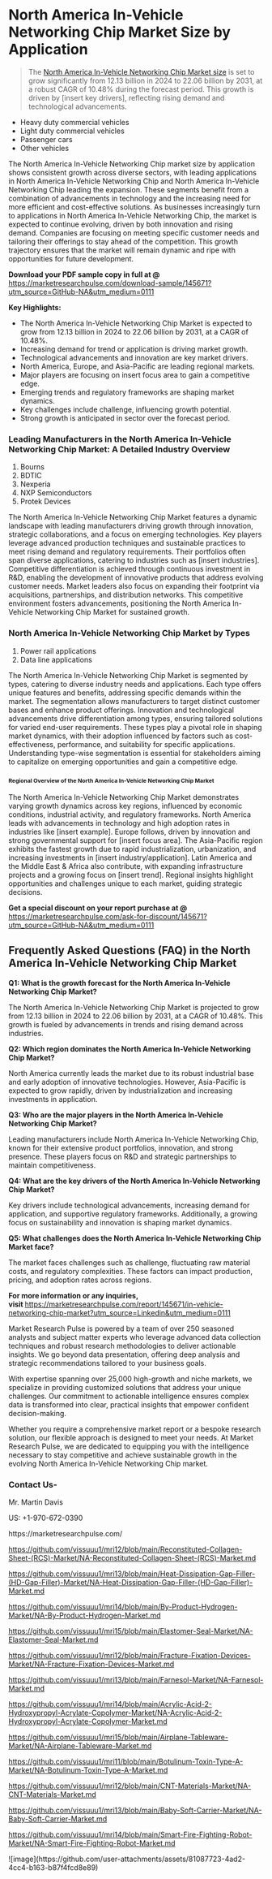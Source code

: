 <h1>North America In-Vehicle Networking Chip Market&nbsp;Size by Application</h1><blockquote><p>The <a href="https://marketresearchpulse.com/download-sample/145671?utm_source=GitHub-NA&amp;utm_medium=0111">North America In-Vehicle Networking Chip Market size</a> is set to grow significantly from 12.13 billion in 2024 to 22.06 billion by 2031, at a robust CAGR of 10.48% during the forecast period. This growth is driven by [insert key drivers], reflecting rising demand and technological advancements.</p></blockquote><ul><li>Heavy duty commercial vehicles <li> Light duty commercial vehicles <li> Passenger cars <li> Other vehicles</li></ul><p>The North America In-Vehicle Networking Chip market size by application shows consistent growth across diverse sectors, with leading applications in North America In-Vehicle Networking Chip and North America In-Vehicle Networking Chip leading the expansion. These segments benefit from a combination of advancements in technology and the increasing need for more efficient and cost-effective solutions. As businesses increasingly turn to applications in North America In-Vehicle Networking Chip, the market is expected to continue evolving, driven by both innovation and rising demand. Companies are focusing on meeting specific customer needs and tailoring their offerings to stay ahead of the competition. This growth trajectory ensures that the market will remain dynamic and ripe with opportunities for future development.</p><p><strong>Download your PDF sample copy in full at @ </strong><a href="https://marketresearchpulse.com/download-sample/145671?utm_source=GitHub-NA&amp;utm_medium=0111">https://marketresearchpulse.com/download-sample/145671?utm_source=GitHub-NA&amp;utm_medium=0111</a></p><p><strong>Key Highlights: </strong></p><ul><li>The North America In-Vehicle Networking Chip Market is expected to grow from 12.13 billion in 2024 to 22.06 billion by 2031, at a CAGR of 10.48%.</li><li>Increasing demand for trend or application is driving market growth.</li><li>Technological advancements and innovation are key market drivers.</li><li>North America, Europe, and Asia-Pacific are leading regional markets.</li><li>Major players are focusing on insert focus area to gain a competitive edge.</li><li>Emerging trends and regulatory frameworks are shaping market dynamics.</li><li>Key challenges include challenge, influencing growth potential.</li><li>Strong growth is anticipated in sector over the forecast period.</li></ul><h3>Leading Manufacturers in the North America In-Vehicle Networking Chip Market: A Detailed Industry Overview</h3><ol><li>Bourns</li><li>BDTIC</li><li>Nexperia</li><li>NXP Semiconductors</li><li>Protek Devices</li></ol><div class="flex max-w-full flex-col flex-grow"><div class="min-h-8 text-message flex w-full flex-col items-end gap-2 whitespace-normal break-words [.text-message+&amp;]:mt-5" dir="auto" data-message-author-role="assistant" data-message-id="fd8432e4-4910-450d-b182-61b7bfb0a01f" data-message-model-slug="gpt-4o"><div class="flex w-full flex-col gap-1 empty:hidden first:pt-[3px]"><div class="markdown prose w-full break-words dark:prose-invert light"><p>The North America In-Vehicle Networking Chip Market features a dynamic landscape with leading manufacturers driving growth through innovation, strategic collaborations, and a focus on emerging technologies. Key players leverage advanced production techniques and sustainable practices to meet rising demand and regulatory requirements. Their portfolios often span diverse applications, catering to industries such as [insert industries]. Competitive differentiation is achieved through continuous investment in R&amp;D, enabling the development of innovative products that address evolving customer needs. Market leaders also focus on expanding their footprint via acquisitions, partnerships, and distribution networks. This competitive environment fosters advancements, positioning the North America In-Vehicle Networking Chip Market for sustained growth.</p></div></div></div></div><h3>North America In-Vehicle Networking Chip Market by Types</h3><ol><li>Power rail applications <li> Data line applications</li></ol><div class="flex max-w-full flex-col flex-grow"><div class="min-h-8 text-message flex w-full flex-col items-end gap-2 whitespace-normal break-words [.text-message+&amp;]:mt-5" dir="auto" data-message-author-role="assistant" data-message-id="084470be-0bb7-4664-bddf-5156b4f41249" data-message-model-slug="gpt-4o-mini"><div class="flex w-full flex-col gap-1 empty:hidden first:pt-[3px]"><div class="markdown prose w-full break-words dark:prose-invert light"><p>The North America In-Vehicle Networking Chip Market is segmented by types, catering to diverse industry needs and applications. Each type offers unique features and benefits, addressing specific demands within the market. The segmentation allows manufacturers to target distinct customer bases and enhance product offerings. Innovation and technological advancements drive differentiation among types, ensuring tailored solutions for varied end-user requirements. These types play a pivotal role in shaping market dynamics, with their adoption influenced by factors such as cost-effectiveness, performance, and suitability for specific applications. Understanding type-wise segmentation is essential for stakeholders aiming to capitalize on emerging opportunities and gain a competitive edge.</p></div></div></div></div><h3><span style="font-size: 11px;">Regional Overview of the North America In-Vehicle Networking Chip Market</span></h3><div class="flex max-w-full flex-col flex-grow"><div class="min-h-8 text-message flex w-full flex-col items-end gap-2 whitespace-normal break-words [.text-message+&amp;]:mt-5" dir="auto" data-message-author-role="assistant" data-message-id="e9038762-ce64-4e30-91c9-9bd413514231" data-message-model-slug="gpt-4o-mini"><div class="flex w-full flex-col gap-1 empty:hidden first:pt-[3px]"><div class="markdown prose w-full break-words dark:prose-invert light"><p>The North America In-Vehicle Networking Chip Market demonstrates varying growth dynamics across key regions, influenced by economic conditions, industrial activity, and regulatory frameworks. North America leads with advancements in technology and high adoption rates in industries like [insert example]. Europe follows, driven by innovation and strong governmental support for [insert focus area]. The Asia-Pacific region exhibits the fastest growth due to rapid industrialization, urbanization, and increasing investments in [insert industry/application]. Latin America and the Middle East &amp; Africa also contribute, with expanding infrastructure projects and a growing focus on [insert trend]. Regional insights highlight opportunities and challenges unique to each market, guiding strategic decisions.</p></div></div></div></div><p><strong>Get a special discount on your report purchase at @ </strong><a href="https://marketresearchpulse.com/ask-for-discount/145671?utm_source=GitHub-NA&amp;utm_medium=0111">https://marketresearchpulse.com/ask-for-discount/145671?utm_source=GitHub-NA&amp;utm_medium=0111</a></p><h2>Frequently Asked Questions (FAQ) in the North America In-Vehicle Networking Chip Market</h2><p><strong>Q1: What is the growth forecast for the North America In-Vehicle Networking Chip Market?</strong></p><p>The North America In-Vehicle Networking Chip Market is projected to grow from 12.13 billion in 2024 to 22.06 billion by 2031, at a CAGR of 10.48%. This growth is fueled by advancements in trends and rising demand across industries.</p><p><strong>Q2: Which region dominates the North America In-Vehicle Networking Chip Market?</strong></p><p>North America currently leads the market due to its robust industrial base and early adoption of innovative technologies. However, Asia-Pacific is expected to grow rapidly, driven by industrialization and increasing investments in application.</p><p><strong>Q3: Who are the major players in the North America In-Vehicle Networking Chip Market?</strong></p><p>Leading manufacturers include North America In-Vehicle Networking Chip, known for their extensive product portfolios, innovation, and strong presence. These players focus on R&amp;D and strategic partnerships to maintain competitiveness.</p><p><strong>Q4: What are the key drivers of the North America In-Vehicle Networking Chip Market?</strong></p><p>Key drivers include technological advancements, increasing demand for application, and supportive regulatory frameworks. Additionally, a growing focus on sustainability and innovation is shaping market dynamics.</p><p><strong>Q5: What challenges does the North America In-Vehicle Networking Chip Market face?</strong></p><p>The market faces challenges such as challenge, fluctuating raw material costs, and regulatory complexities. These factors can impact production, pricing, and adoption rates across regions.</p><p><strong>For more information or any inquiries, visit&nbsp;</strong><a href="https://marketresearchpulse.com/report/145671/in-vehicle-networking-chip-market?utm_source=Linkedin&utm_medium=0111">https://marketresearchpulse.com/report/145671/in-vehicle-networking-chip-market?utm_source=Linkedin&utm_medium=0111</a></p><p>Market Research Pulse is powered by a team of over 250 seasoned analysts and subject matter experts who leverage advanced data collection techniques and robust research methodologies to deliver actionable insights. We go beyond data presentation, offering deep analysis and strategic recommendations tailored to your business goals.</p><p>With expertise spanning over 25,000 high-growth and niche markets, we specialize in providing customized solutions that address your unique challenges. Our commitment to actionable intelligence ensures complex data is transformed into clear, practical insights that empower confident decision-making.</p><p>Whether you require a comprehensive market report or a bespoke research solution, our flexible approach is designed to meet your needs. At Market Research Pulse, we are dedicated to equipping you with the intelligence necessary to stay competitive and achieve sustainable growth in the evolving North America In-Vehicle Networking Chip market.</p><h3><strong>Contact Us-</strong></h3><p>Mr. Martin Davis</p><p>US: +1-970-672-0390</p><p>https://marketresearchpulse.com/</p><p><a href="https://github.com/vissuuu1/mri12/blob/main/Reconstituted-Collagen-Sheet-(RCS)-Market/NA-Reconstituted-Collagen-Sheet-(RCS)-Market.md">https://github.com/vissuuu1/mri12/blob/main/Reconstituted-Collagen-Sheet-(RCS)-Market/NA-Reconstituted-Collagen-Sheet-(RCS)-Market.md</a></p><p><a href="https://github.com/vissuuu1/mri13/blob/main/Heat-Dissipation-Gap-Filler-(HD-Gap-Filler)-Market/NA-Heat-Dissipation-Gap-Filler-(HD-Gap-Filler)-Market.md">https://github.com/vissuuu1/mri13/blob/main/Heat-Dissipation-Gap-Filler-(HD-Gap-Filler)-Market/NA-Heat-Dissipation-Gap-Filler-(HD-Gap-Filler)-Market.md</a></p><p><a href="https://github.com/vissuuu1/mri14/blob/main/By-Product-Hydrogen-Market/NA-By-Product-Hydrogen-Market.md">https://github.com/vissuuu1/mri14/blob/main/By-Product-Hydrogen-Market/NA-By-Product-Hydrogen-Market.md</a></p><p><a href="https://github.com/vissuuu1/mri15/blob/main/Elastomer-Seal-Market/NA-Elastomer-Seal-Market.md">https://github.com/vissuuu1/mri15/blob/main/Elastomer-Seal-Market/NA-Elastomer-Seal-Market.md</a></p><p><a href="https://github.com/vissuuu1/mri12/blob/main/Fracture-Fixation-Devices-Market/NA-Fracture-Fixation-Devices-Market.md">https://github.com/vissuuu1/mri12/blob/main/Fracture-Fixation-Devices-Market/NA-Fracture-Fixation-Devices-Market.md</a></p><p><a href="https://github.com/vissuuu1/mri13/blob/main/Farnesol-Market/NA-Farnesol-Market.md">https://github.com/vissuuu1/mri13/blob/main/Farnesol-Market/NA-Farnesol-Market.md</a></p><p><a href="https://github.com/vissuuu1/mri14/blob/main/Acrylic-Acid-2-Hydroxypropyl-Acrylate-Copolymer-Market/NA-Acrylic-Acid-2-Hydroxypropyl-Acrylate-Copolymer-Market.md">https://github.com/vissuuu1/mri14/blob/main/Acrylic-Acid-2-Hydroxypropyl-Acrylate-Copolymer-Market/NA-Acrylic-Acid-2-Hydroxypropyl-Acrylate-Copolymer-Market.md</a></p><p><a href="https://github.com/vissuuu1/mri15/blob/main/Airplane-Tableware-Market/NA-Airplane-Tableware-Market.md">https://github.com/vissuuu1/mri15/blob/main/Airplane-Tableware-Market/NA-Airplane-Tableware-Market.md</a></p><p><a href="https://github.com/vissuuu1/mri11/blob/main/Botulinum-Toxin-Type-A-Market/NA-Botulinum-Toxin-Type-A-Market.md">https://github.com/vissuuu1/mri11/blob/main/Botulinum-Toxin-Type-A-Market/NA-Botulinum-Toxin-Type-A-Market.md</a></p><p><a href="https://github.com/vissuuu1/mri12/blob/main/CNT-Materials-Market/NA-CNT-Materials-Market.md">https://github.com/vissuuu1/mri12/blob/main/CNT-Materials-Market/NA-CNT-Materials-Market.md</a></p><p><a href="https://github.com/vissuuu1/mri13/blob/main/Baby-Soft-Carrier-Market/NA-Baby-Soft-Carrier-Market.md">https://github.com/vissuuu1/mri13/blob/main/Baby-Soft-Carrier-Market/NA-Baby-Soft-Carrier-Market.md</a></p><p><a href="https://github.com/vissuuu1/mri14/blob/main/Smart-Fire-Fighting-Robot-Market/NA-Smart-Fire-Fighting-Robot-Market.md">https://github.com/vissuuu1/mri14/blob/main/Smart-Fire-Fighting-Robot-Market/NA-Smart-Fire-Fighting-Robot-Market.md</a></p>
![image](https://github.com/user-attachments/assets/81087723-4ad2-4cc4-b163-b87f4fcd8e89)
